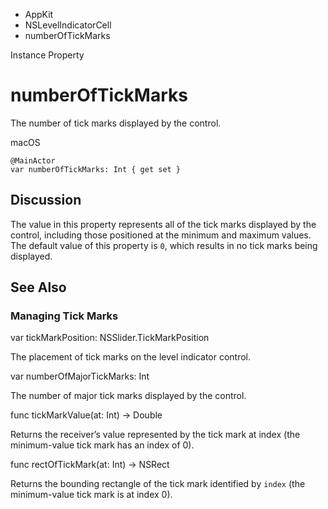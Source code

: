 

- AppKit
- NSLevelIndicatorCell
-  numberOfTickMarks 

Instance Property

# numberOfTickMarks

The number of tick marks displayed by the control.

macOS

``` source
@MainActor
var numberOfTickMarks: Int { get set }
```

## Discussion

The value in this property represents all of the tick marks displayed by the control, including those positioned at the minimum and maximum values. The default value of this property is `0`, which results in no tick marks being displayed.

## See Also

### Managing Tick Marks

var tickMarkPosition: NSSlider.TickMarkPosition

The placement of tick marks on the level indicator control.

var numberOfMajorTickMarks: Int

The number of major tick marks displayed by the control.

func tickMarkValue(at: Int) -> Double

Returns the receiver’s value represented by the tick mark at index (the minimum-value tick mark has an index of 0).

func rectOfTickMark(at: Int) -> NSRect

Returns the bounding rectangle of the tick mark identified by `index` (the minimum-value tick mark is at index 0).

